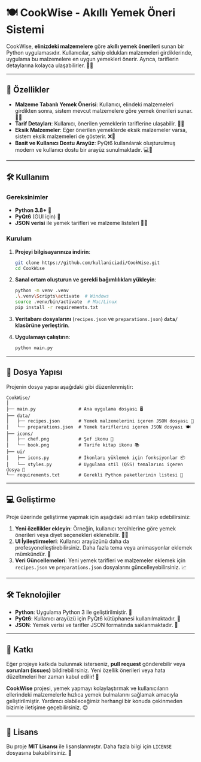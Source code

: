 # 🍽️ CookWise - Akıllı Yemek Öneri Sistemi

CookWise, **elinizdeki malzemelere** göre **akıllı yemek önerileri** sunan bir Python uygulamasıdır. Kullanıcılar, sahip oldukları malzemeleri girdiklerinde, uygulama bu malzemelere en uygun yemekleri önerir. Ayrıca, tariflerin detaylarına kolayca ulaşabilirler. 🍳🥘

---

## 🚀 Özellikler

- **Malzeme Tabanlı Yemek Önerisi**: Kullanıcı, elindeki malzemeleri girdikten sonra, sistem mevcut malzemelere göre yemek önerileri sunar. 🥒🍅
- **Tarif Detayları**: Kullanıcı, önerilen yemeklerin tariflerine ulaşabilir. 📖🍴
- **Eksik Malzemeler**: Eğer önerilen yemeklerde eksik malzemeler varsa, sistem eksik malzemeleri de gösterir. ❌🍞
- **Basit ve Kullanıcı Dostu Arayüz**: PyQt6 kullanılarak oluşturulmuş modern ve kullanıcı dostu bir arayüz sunulmaktadır. 💻🎨

---

## 🛠️ Kullanım

### Gereksinimler

- **Python 3.8+** 🐍
- **PyQt6** (GUI için) 🎨
- **JSON verisi** ile yemek tarifleri ve malzeme listeleri 🍲📜

### Kurulum

1. **Projeyi bilgisayarınıza indirin**:
   ```bash
   git clone https://github.com/kullaniciadi/CookWise.git
   cd CookWise
   ```

2. **Sanal ortam oluşturun ve gerekli bağımlılıkları yükleyin**:
   ```bash
   python -m venv .venv
   .\.venv\Scripts\activate  # Windows
   source .venv/bin/activate  # Mac/Linux
   pip install -r requirements.txt
   ```

3. **Veritabanı dosyalarını** (`recipes.json` ve `preparations.json`) **`data/` klasörüne yerleştirin**.

4. **Uygulamayı çalıştırın**:

   ```bash
   python main.py
   ```

---

## 📁 Dosya Yapısı

Projenin dosya yapısı aşağıdaki gibi düzenlenmiştir:

```
CookWise/
│
├── main.py                # Ana uygulama dosyası 🖥️
├── data/
│   ├── recipes.json       # Yemek malzemelerini içeren JSON dosyası 🥗
│   └── preparations.json  # Yemek tariflerini içeren JSON dosyası 🍽️
├── icons/
│   ├── chef.png           # Şef ikonu 🍳
│   └── book.png           # Tarife kitap ikonu 📚
├── ui/
│   ├── icons.py           # İkonları yüklemek için fonksiyonlar 📦
│   └── styles.py          # Uygulama stil (QSS) temalarını içeren dosya 🎨
└── requirements.txt       # Gerekli Python paketlerinin listesi 📑
```

---

## 💻 Geliştirme

Proje üzerinde geliştirme yapmak için aşağıdaki adımları takip edebilirsiniz:

1. **Yeni özellikler ekleyin**: Örneğin, kullanıcı tercihlerine göre yemek önerileri veya diyet seçenekleri eklenebilir. 🥗🍔
2. **UI İyileştirmeleri**: Kullanıcı arayüzünü daha da profesyonelleştirebilirsiniz. Daha fazla tema veya animasyonlar eklemek mümkündür. 🌟
3. **Veri Güncellemeleri**: Yeni yemek tarifleri ve malzemeler eklemek için `recipes.json` ve `preparations.json` dosyalarını güncelleyebilirsiniz. 📈

---

## 🛠️ Teknolojiler

* **Python**: Uygulama Python 3 ile geliştirilmiştir. 🐍
* **PyQt6**: Kullanıcı arayüzü için PyQt6 kütüphanesi kullanılmaktadır. 🎨
* **JSON**: Yemek verisi ve tarifler JSON formatında saklanmaktadır. 📑

---

## 🤝 Katkı

Eğer projeye katkıda bulunmak isterseniz, **pull request** gönderebilir veya **sorunları (issues)** bildirebilirsiniz. Yeni özellik önerileri veya hata düzeltmeleri her zaman kabul edilir! 🔧

**CookWise** projesi, yemek yapmayı kolaylaştırmak ve kullanıcıların ellerindeki malzemelerle hızlıca yemek bulmalarını sağlamak amacıyla geliştirilmiştir. Yardımcı olabileceğimiz herhangi bir konuda çekinmeden bizimle iletişime geçebilirsiniz. 😊

---

## 📜 Lisans

Bu proje **MIT Lisansı** ile lisanslanmıştır. Daha fazla bilgi için `LICENSE` dosyasına bakabilirsiniz. 📄
